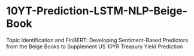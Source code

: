 # 10YT-Prediction-LSTM-NLP-Beige-Book
Topic Identification and FinBERT: Developing Sentiment-Based Predictors from the Beige Books to Supplement US 10YR Treasury Yield Prediction
